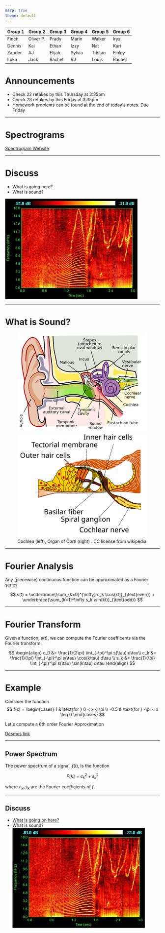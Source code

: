 ```yaml
---
marp: true
theme: default
---
```


| Group 1 | Group 2 | Group 3 | Group 4| Group 5 | Group 6 |
|---|---|---|---|---|---|
| Finch | Oliver P. | Prady | Marin | Walker | Irys |
| Dennis | Kai | Ethan | Izzy | Nat | Kari |
| Zander | AJ | Elijah | Sylvia | Tristan | Finley |
| Luka | Jack | Rachel | RJ | Louis | Rachel |

# Announcements
- Check 22 retakes by this Thursday at 3:35pm
- Check 23 retakes by this Friday at 3:35pm
- Homework problems can be found at the end of today's notes. Due Friday

<!--Bell Ringer Choose a Random Sentence -->

---

# Spectrograms

 [Spectrogram Website](https://spectrogram.sciencemusic.org/)
<!-- for each group a representative reads the sentence into the spectrogram -->
<!-- you play cello -->
<!-- students discuss what is being depicted in the spectrogram -->


---
# Discuss
 * What is going here?
 * What is sound?

![bg right](./images/Dolphin1.jpg)


---
# What is Sound?
<figure>
<img src="./images/Anatomy_of_the_Human_Ear.svg" width=500/>
<img src="./images/Organ_of_corti.svg" width=500/>
<figcaption> Cochlea (left), Organ of Corti (right) . CC license from wikipedia </figcaption>
</figure>




---
# Fourier Analysis

Any (piecewise) continuous function can be approximated as a Fourier series

$$
s(t) = \underbrace{\sum_{k=0}^{\infty} c_k \cos(kt)}_{\text{even}} + \underbrace{\sum_{k=1}^\infty s_k \sin(kt)}_{\text{odd}}
$$

---
# Fourier Transform
Given a function, $s(t)$, we can compute the Fourier coefficents via the Fourier transform

$$
\begin{align}
c_0 &= \frac{1}{2\pi} \int_{-\pi}^\pi s(\tau) d\tau\\
c_k &= \frac{1}{\pi} \int_{-\pi}^\pi s(\tau) \cos(k\tau) d\tau \\
s_k &= \frac{1}{\pi} \int_{-\pi}^\pi s(\tau) \sin(k\tau) d\tau
\end{align}
$$

---
# Example

Consider the function
$$
f(x) = \begin{cases}
    1 & \text{for } 0 < x < \pi \\
    -0.5 & \text{for } -\pi < x \leq 0
\end{cases}
$$

Let's compute a 6th order Fourier Approximation

[Desmos link](https://www.desmos.com/calculator/oxqby80vki)
<!-- group k computes the kth Fourier coefficients-->

---

## Power Spectrum

The power spectrum of a signal, $f(t)$, is the function

$$
P[k] = c_k^2 + s_k^2
$$

where $c_k, s_k$ are the Fourier coefficients of $f$.

---

## Discuss
- [What is going on here?](https://spectrogram.sciencemusic.org)
- What is sound?
![bg right](./images/Dolphin1.jpg)
